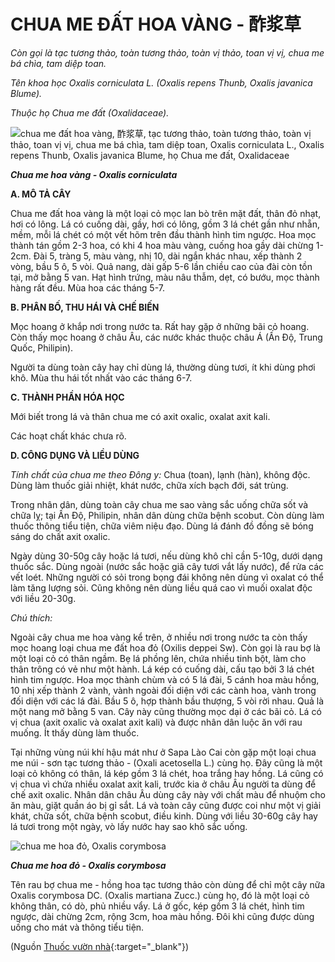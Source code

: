 # CHUA ME ĐẤT HOA VÀNG - 酢浆草

*Còn gọi là tạc tương thảo, toàn tương thảo, toàn vị thảo, toan vị vị, chua me bá chìa, tam diệp toan.*

*Tên khoa học Oxalis corniculata L. (Oxalis repens Thunb, Oxalis javanica Blume).*

*Thuộc họ Chua me đất (Oxalidaceae).*

![chua me đất hoa vàng, 酢浆草, tạc tương thảo, toàn tương thảo, toàn vị thảo, toan vị vị, chua me bá chìa, tam diệp toan, Oxalis corniculata L., Oxalis repens Thunb, Oxalis javanica Blume, họ Chua me đất, Oxalidaceae](/imgs/caythuoc/dtl/chua-me-dat-hoa-vang.jpg)

***Chua me hoa vàng - Oxalis corniculata***

**A. MÔ TẢ CÂY**

Chua me đất hoa vàng là một loại cỏ mọc lan bò trên mặt đất, thân đỏ nhạt, hơi có lông. Lá có cuống dài, gầy, hơi có lông, gồm 3 lá chét gần như nhẵn, mềm, mỗi lá chét có một vết hõm trên đầu thành hình tim ngược. Hoa mọc thành tán gồm 2-3 hoa, có khi 4 hoa màu vàng, cuống hoa gầy dài chừng 1-2cm. Đài 5, tràng 5, màu vàng, nhị 10, dài ngắn khác nhau, xếp thành 2 vòng, bầu 5 ô, 5 vòi. Quả nang, dài gấp 5-6 lần chiều cao của đài còn tồn tại, mở bằng 5 van. Hạt hình trứng, màu nâu thẫm, dẹt, có bướu, mọc thành hàng rất đều. Mùa hoa các tháng 5-7.

**B. PHÂN BỐ, THU HÁI VÀ CHẾ BIẾN**

Mọc hoang ở khắp nơi trong nước ta. Rất hay gặp ở những bãi cỏ hoang. Còn thấy mọc hoang ở châu Âu, các nước khác thuộc châu Á (Ấn Độ, Trung Quốc, Philipin).

Người ta dùng toàn cây hay chỉ dùng lá, thường dùng tươi, ít khi dùng phơi khô. Mùa thu hái tốt nhất vào các tháng 6-7.

**C. THÀNH PHẦN HÓA HỌC**

Mới biết trong lá và thân chua me có axit oxalic, oxalat axit kali.

Các hoạt chất khác chưa rõ.

**D. CÔNG DỤNG VÀ LIỀU DÙNG**

*Tính chất của chua me theo Đông y:* Chua (toan), lạnh (hàn), không độc. Dùng làm thuốc giải nhiệt, khát nước, chữa xích bạch đới, sát trùng.

Trong nhân dân, dùng toàn cây chua me sao vàng sắc uống chữa sốt và chữa lỵ; tại Ấn Độ, Philipin, nhân dân dùng chữa bệnh scobut. Còn dùng làm thuốc thông tiểu tiện, chữa viêm niệu đạo. Dùng lá đánh đồ đồng sẽ bóng sáng do chất axit oxalic.

Ngày dùng 30-50g cây hoặc lá tươi, nếu dùng khô chỉ cần 5-10g, dưới dạng thuốc sắc. Dùng ngoài (nước sắc hoặc giã cây tươi vắt lấy nước), để rửa các vết loét. Những người có sỏi trong bọng đái không nên dùng vì oxalat có thể làm tăng lượng sỏi. Cũng không nên dùng liều quá cao vì muối oxalat độc với liều 20-30g.

*Chú thích:*

Ngoài cây chua me hoa vàng kể trên, ở nhiều nơi trong nước ta còn thấy mọc hoang loại chua me đất hoa đỏ (Oxilis deppei Sw). Còn gọi là rau bợ là một loại cỏ có thân ngầm. Bẹ lá phồng lên, chứa nhiều tinh bột, làm cho thân trông có vẻ như một hành. Lá kép có cuống dài, cấu tạo bởi 3 lá chét hình tim ngược. Hoa mọc thành chùm và có 5 lá đài, 5 cánh hoa màu hồng, 10 nhị xếp thành 2 vành, vành ngoài đối diện với các cành hoa, vành trong đối diện với các lá đài. Bầu 5 ô, hợp thành bầu thượng, 5 vòi rời nhau. Quả là một nang mở bằng 5 van. Cây này cũng thường mọc dại ở các bãi cỏ. Lá có vị chua (axit oxalic và oxalat axit kali) và được nhân dân luộc ăn với rau muống. Ít thấy dùng làm thuốc.

Tại những vùng núi khí hậu mát như ở Sapa Lào Cai còn gặp một loại chua me núi - sơn tạc tương thảo - (Oxali acetosella L.) cùng họ. Đây cũng là một loại cỏ không có thân, lá kép gồm 3 lá chét, hoa trắng hay hồng. Lá cũng có vị chua vì chứa nhiều oxalat axit kali, trước kia ở châu Âu người ta dùng để chế axit oxalic. Nhân dân châu Âu dùng cây này với chất màu để nhuộm cho ăn màu, giặt quần áo bị gỉ sắt. Lá và toàn cây cũng được coi như một vị giải khát, chữa sốt, chữa bệnh scobut, điều kinh. Dùng với liều 30-60g cây hay lá tươi trong một ngày, vò lấy nước hay sao khô sắc uống.

![chua me hoa đỏ, Oxalis corymbosa](/imgs/caythuoc/dtl/chua-me-dat-hoa-vang-2.jpg)

***Chua me hoa đỏ - Oxalis corymbosa***

Tên rau bợ chua me - hồng hoa tạc tương thảo còn dùng để chỉ một cây nữa Oxalis corymbosa DC. (Oxalis martiana Zucc.) cùng họ, đó là một loại cỏ không thân, có dò, phủ nhiều vẩy. Lá ở gốc, kép gồm 3 lá chét, hình tim ngược, dài chừng 2cm, rộng 3cm, hoa màu hồng. Đôi khi cũng được dùng uống cho mát và thông tiểu tiện.


(Nguồn [Thuốc vườn nhà](http://thuocvuonnha.com){:target="_blank"})